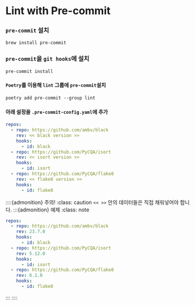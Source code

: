 # Lint with Pre-commit

### `pre-commit` 설치
```shell
brew install pre-commit
```

### `pre-commit`을 `git hooks`에 설치
```shell
pre-commit install
```

#### `Poetry`를 이용해 `lint` 그룹에 `pre-commit`설치
```shell
poetry add pre-commit --group lint
```

#### 아래 설정을 `.pre-commit-config.yaml`에 추가
```yaml
repos:
  - repo: https://github.com/ambv/black
    rev: << black version >>
    hooks:
      - id: black
  - repo: https://github.com/PyCQA/isort
    rev: << isort version >>
    hooks:
      - id: isort
  - repo: https://github.com/PyCQA/flake8
    rev: << flake8 version >>
    hooks:
      - id: flake8
```
::::{admonition} 주의!
:class: caution
`<< >>` 안의 데이터들은 직접 채워넣어야 합니다.
:::{admonition} 예제
:class: note
```yaml
repos:
  - repo: https://github.com/ambv/black
    rev: 23.7.0
    hooks:
      - id: black
  - repo: https://github.com/PyCQA/isort
    rev: 5.12.0
    hooks:
      - id: isort
  - repo: https://github.com/PyCQA/flake8
    rev: 6.1.0
    hooks:
      - id: flake8
```
:::
::::
